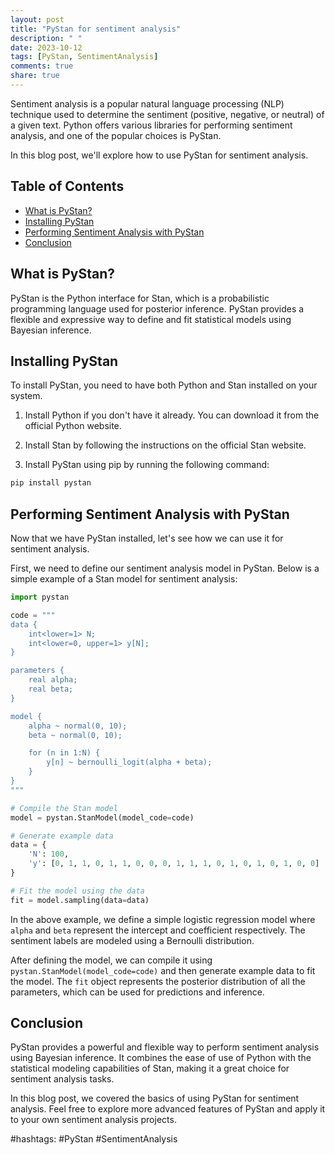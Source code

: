 ```yaml
---
layout: post
title: "PyStan for sentiment analysis"
description: " "
date: 2023-10-12
tags: [PyStan, SentimentAnalysis]
comments: true
share: true
---
```


Sentiment analysis is a popular natural language processing (NLP) technique used to determine the sentiment (positive, negative, or neutral) of a given text. Python offers various libraries for performing sentiment analysis, and one of the popular choices is PyStan.

In this blog post, we'll explore how to use PyStan for sentiment analysis.

## Table of Contents
- [What is PyStan?](#what-is-pystan)
- [Installing PyStan](#installing-pystan)
- [Performing Sentiment Analysis with PyStan](#performing-sentiment-analysis-with-pystan)
- [Conclusion](#conclusion)

## What is PyStan?
PyStan is the Python interface for Stan, which is a probabilistic programming language used for posterior inference. PyStan provides a flexible and expressive way to define and fit statistical models using Bayesian inference.

## Installing PyStan
To install PyStan, you need to have both Python and Stan installed on your system.

1. Install Python if you don't have it already. You can download it from the official Python website.

2. Install Stan by following the instructions on the official Stan website.

3. Install PyStan using pip by running the following command:
```python
pip install pystan
```

## Performing Sentiment Analysis with PyStan
Now that we have PyStan installed, let's see how we can use it for sentiment analysis.

First, we need to define our sentiment analysis model in PyStan. Below is a simple example of a Stan model for sentiment analysis:

```python
import pystan

code = """
data {
    int<lower=1> N;
    int<lower=0, upper=1> y[N];
}

parameters {
    real alpha;
    real beta;
}

model {
    alpha ~ normal(0, 10);
    beta ~ normal(0, 10);

    for (n in 1:N) {
        y[n] ~ bernoulli_logit(alpha + beta);
    }
}
"""

# Compile the Stan model
model = pystan.StanModel(model_code=code)

# Generate example data
data = {
    'N': 100,
    'y': [0, 1, 1, 0, 1, 1, 0, 0, 0, 1, 1, 1, 0, 1, 0, 1, 0, 1, 0, 0]  # Example sentiment labels
}

# Fit the model using the data
fit = model.sampling(data=data)
```

In the above example, we define a simple logistic regression model where `alpha` and `beta` represent the intercept and coefficient respectively. The sentiment labels are modeled using a Bernoulli distribution.

After defining the model, we can compile it using `pystan.StanModel(model_code=code)` and then generate example data to fit the model. The `fit` object represents the posterior distribution of all the parameters, which can be used for predictions and inference.

## Conclusion
PyStan provides a powerful and flexible way to perform sentiment analysis using Bayesian inference. It combines the ease of use of Python with the statistical modeling capabilities of Stan, making it a great choice for sentiment analysis tasks.

In this blog post, we covered the basics of using PyStan for sentiment analysis. Feel free to explore more advanced features of PyStan and apply it to your own sentiment analysis projects.

#hashtags: #PyStan #SentimentAnalysis